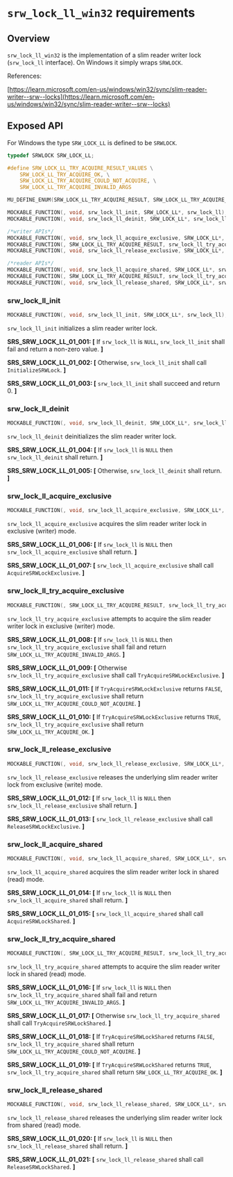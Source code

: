# `srw_lock_ll_win32` requirements

## Overview

`srw_lock_ll_win32` is the implementation of a slim reader writer lock (`srw_lock_ll` interface). On Windows it simply wraps `SRWLOCK`.

References:

[https://learn.microsoft.com/en-us/windows/win32/sync/slim-reader-writer--srw--locks](https://learn.microsoft.com/en-us/windows/win32/sync/slim-reader-writer--srw--locks)

## Exposed API

For Windows the type `SRW_LOCK_LL` is defined to be `SRWLOCK`.

```c
typedef SRWLOCK SRW_LOCK_LL;
```

```c
#define SRW_LOCK_LL_TRY_ACQUIRE_RESULT_VALUES \
    SRW_LOCK_LL_TRY_ACQUIRE_OK, \
    SRW_LOCK_LL_TRY_ACQUIRE_COULD_NOT_ACQUIRE, \
    SRW_LOCK_LL_TRY_ACQUIRE_INVALID_ARGS

MU_DEFINE_ENUM(SRW_LOCK_LL_TRY_ACQUIRE_RESULT, SRW_LOCK_LL_TRY_ACQUIRE_RESULT_VALUES)

MOCKABLE_FUNCTION(, void, srw_lock_ll_init, SRW_LOCK_LL*, srw_lock_ll);
MOCKABLE_FUNCTION(, void, srw_lock_ll_deinit, SRW_LOCK_LL*, srw_lock_ll);

/*writer APIs*/
MOCKABLE_FUNCTION(, void, srw_lock_ll_acquire_exclusive, SRW_LOCK_LL*, srw_lock_ll);
MOCKABLE_FUNCTION(, SRW_LOCK_LL_TRY_ACQUIRE_RESULT, srw_lock_ll_try_acquire_exclusive, SRW_LOCK_LL*, srw_lock_ll);
MOCKABLE_FUNCTION(, void, srw_lock_ll_release_exclusive, SRW_LOCK_LL*, srw_lock_ll);

/*reader APIs*/
MOCKABLE_FUNCTION(, void, srw_lock_ll_acquire_shared, SRW_LOCK_LL*, srw_lock_ll);
MOCKABLE_FUNCTION(, SRW_LOCK_LL_TRY_ACQUIRE_RESULT, srw_lock_ll_try_acquire_shared, SRW_LOCK_LL*, srw_lock_ll);
MOCKABLE_FUNCTION(, void, srw_lock_ll_release_shared, SRW_LOCK_LL*, srw_lock_ll);
```

### srw_lock_ll_init
```c
MOCKABLE_FUNCTION(, void, srw_lock_ll_init, SRW_LOCK_LL*, srw_lock_ll);
```

`srw_lock_ll_init` initializes a slim reader writer lock.

**SRS_SRW_LOCK_LL_01_001: [** If `srw_lock_ll` is `NULL`, `srw_lock_ll_init` shall fail and return a non-zero value. **]**

**SRS_SRW_LOCK_LL_01_002: [** Otherwise, `srw_lock_ll_init` shall call `InitializeSRWLock`. **]**

**SRS_SRW_LOCK_LL_01_003: [** `srw_lock_ll_init` shall succeed and return 0. **]**

### srw_lock_ll_deinit
```c
MOCKABLE_FUNCTION(, void, srw_lock_ll_deinit, SRW_LOCK_LL*, srw_lock_ll);
```

`srw_lock_ll_deinit` deinitializes the slim reader writer lock.

**SRS_SRW_LOCK_LL_01_004: [** If `srw_lock_ll` is `NULL` then `srw_lock_ll_deinit` shall return. **]**

**SRS_SRW_LOCK_LL_01_005: [** Otherwise, `srw_lock_ll_deinit` shall return. **]**

### srw_lock_ll_acquire_exclusive
```c
MOCKABLE_FUNCTION(, void, srw_lock_ll_acquire_exclusive, SRW_LOCK_LL*, srw_lock_ll);
```

`srw_lock_ll_acquire_exclusive` acquires the slim reader writer lock in exclusive (writer) mode.

**SRS_SRW_LOCK_LL_01_006: [** If `srw_lock_ll` is `NULL` then `srw_lock_ll_acquire_exclusive` shall return. **]**

**SRS_SRW_LOCK_LL_01_007: [** `srw_lock_ll_acquire_exclusive` shall call `AcquireSRWLockExclusive`. **]**

### srw_lock_ll_try_acquire_exclusive
```c
MOCKABLE_FUNCTION(, SRW_LOCK_LL_TRY_ACQUIRE_RESULT, srw_lock_ll_try_acquire_exclusive, SRW_LOCK_LL*, srw_lock_ll);
```

`srw_lock_ll_try_acquire_exclusive` attempts to acquire the slim reader writer lock in exclusive (writer) mode.

**SRS_SRW_LOCK_LL_01_008: [** If `srw_lock_ll` is `NULL` then `srw_lock_ll_try_acquire_exclusive` shall fail and return `SRW_LOCK_LL_TRY_ACQUIRE_INVALID_ARGS`. **]**

**SRS_SRW_LOCK_LL_01_009: [** Otherwise `srw_lock_ll_try_acquire_exclusive` shall call `TryAcquireSRWLockExclusive`. **]**

**SRS_SRW_LOCK_LL_01_011: [** If `TryAcquireSRWLockExclusive` returns `FALSE`, `srw_lock_ll_try_acquire_exclusive` shall return `SRW_LOCK_LL_TRY_ACQUIRE_COULD_NOT_ACQUIRE`. **]**

**SRS_SRW_LOCK_LL_01_010: [** If `TryAcquireSRWLockExclusive` returns `TRUE`, `srw_lock_ll_try_acquire_exclusive` shall return `SRW_LOCK_LL_TRY_ACQUIRE_OK`. **]**

### srw_lock_ll_release_exclusive
```c
MOCKABLE_FUNCTION(, void, srw_lock_ll_release_exclusive, SRW_LOCK_LL*, srw_lock_ll);
```

`srw_lock_ll_release_exclusive` releases the underlying slim reader writer lock from exclusive (write) mode.

**SRS_SRW_LOCK_LL_01_012: [** If `srw_lock_ll` is `NULL` then `srw_lock_ll_release_exclusive` shall return. **]**

**SRS_SRW_LOCK_LL_01_013: [** `srw_lock_ll_release_exclusive` shall call `ReleaseSRWLockExclusive`. **]**

### srw_lock_ll_acquire_shared
```c
MOCKABLE_FUNCTION(, void, srw_lock_ll_acquire_shared, SRW_LOCK_LL*, srw_lock_ll);
```

`srw_lock_ll_acquire_shared` acquires the slim reader writer lock in shared (read) mode.

**SRS_SRW_LOCK_LL_01_014: [** If `srw_lock_ll` is `NULL` then `srw_lock_ll_acquire_shared` shall return. **]**

**SRS_SRW_LOCK_LL_01_015: [** `srw_lock_ll_acquire_shared` shall call `AcquireSRWLockShared`. **]**

### srw_lock_ll_try_acquire_shared
```c
MOCKABLE_FUNCTION(, SRW_LOCK_LL_TRY_ACQUIRE_RESULT, srw_lock_ll_try_acquire_shared, SRW_LOCK_LL*, srw_lock_ll);
```

`srw_lock_ll_try_acquire_shared` attempts to acquire the slim reader writer lock in shared (read) mode.

**SRS_SRW_LOCK_LL_01_016: [** If `srw_lock_ll` is `NULL` then `srw_lock_ll_try_acquire_shared` shall fail and return `SRW_LOCK_LL_TRY_ACQUIRE_INVALID_ARGS`. **]**

**SRS_SRW_LOCK_LL_01_017: [** Otherwise `srw_lock_ll_try_acquire_shared` shall call `TryAcquireSRWLockShared`. **]**

**SRS_SRW_LOCK_LL_01_018: [** If `TryAcquireSRWLockShared` returns `FALSE`, `srw_lock_ll_try_acquire_shared` shall return `SRW_LOCK_LL_TRY_ACQUIRE_COULD_NOT_ACQUIRE`. **]**

**SRS_SRW_LOCK_LL_01_019: [** If `TryAcquireSRWLockShared` returns `TRUE`, `srw_lock_ll_try_acquire_shared` shall return `SRW_LOCK_LL_TRY_ACQUIRE_OK`. **]**

### srw_lock_ll_release_shared
```c
MOCKABLE_FUNCTION(, void, srw_lock_ll_release_shared, SRW_LOCK_LL*, srw_lock_ll);
```

`srw_lock_ll_release_shared` releases the underlying slim reader writer lock from shared (read) mode.

**SRS_SRW_LOCK_LL_01_020: [** If `srw_lock_ll` is `NULL` then `srw_lock_ll_release_shared` shall return. **]**

**SRS_SRW_LOCK_LL_01_021: [** `srw_lock_ll_release_shared` shall call `ReleaseSRWLockShared`. **]**

